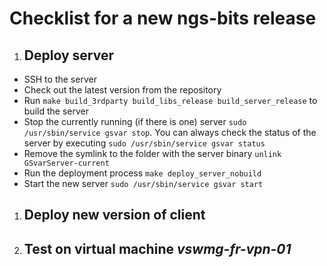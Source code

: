 # Checklist for a new ngs-bits release

1. ## Deploy server
- SSH to the server
- Check out the latest version from the repository
- Run `make build_3rdparty build_libs_release build_server_release` to build the server
- Stop the currently running (if there is one) server `sudo /usr/sbin/service gsvar stop`. You can always check the status of the server by executing `sudo /usr/sbin/service gsvar status`
- Remove the symlink to the folder with the server binary `unlink GSvarServer-current`
- Run the deployment process `make deploy_server_nobuild`
- Start the new server `sudo /usr/sbin/service gsvar start`
1. ## Deploy new version of client
1. ## Test on virtual machine *vswmg-fr-vpn-01*
